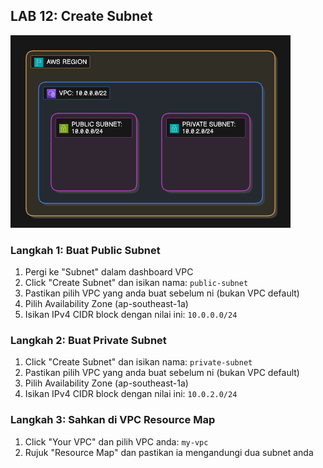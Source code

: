## LAB 12: Create Subnet

![subnet-diagram](../assets/subnet.png)

### Langkah 1: Buat Public Subnet

1. Pergi ke "Subnet" dalam dashboard VPC
2. Click "Create Subnet" dan isikan nama: `public-subnet`
3. Pastikan pilih VPC yang anda buat sebelum ni (bukan VPC default)
4. Pilih Availability Zone (ap-southeast-1a)
5. Isikan IPv4 CIDR block dengan nilai ini: `10.0.0.0/24`

### Langkah 2: Buat Private Subnet

1. Click "Create Subnet" dan isikan nama: `private-subnet`
2. Pastikan pilih VPC yang anda buat sebelum ni (bukan VPC default)
3. Pilih Availability Zone (ap-southeast-1a)
4. Isikan IPv4 CIDR block dengan nilai ini: `10.0.2.0/24`

### Langkah 3: Sahkan di VPC Resource Map

1. Click "Your VPC" dan pilih VPC anda: `my-vpc`
2. Rujuk "Resource Map" dan pastikan ia mengandungi dua subnet anda
